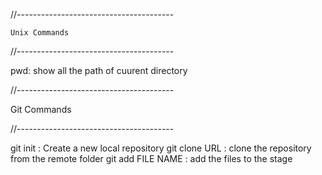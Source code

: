 //---------------------------------------
    
    Unix Commands

//---------------------------------------

pwd: show all the path of cuurent directory















//---------------------------------------

Git Commands

//---------------------------------------

git init                 : Create a new local repository
git clone URL            : clone the repository from the remote folder
git add FILE NAME        : add the files to the stage
